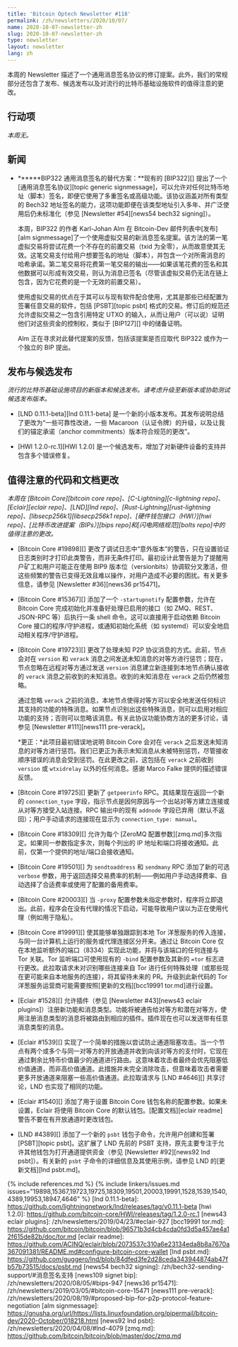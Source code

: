 ```yaml
---
title: 'Bitcoin Optech Newsletter #118'
permalink: /zh/newsletters/2020/10/07/
name: 2020-10-07-newsletter-zh
slug: 2020-10-07-newsletter-zh
type: newsletter
layout: newsletter
lang: zh
---
```

本周的 Newsletter 描述了一个通用消息签名协议的修订提案。此外，我们的常规部分还包含了发布、候选发布以及对流行的比特币基础设施软件的值得注意的更改。

## 行动项

*本周无。*

## 新闻

- **<!--alternative-to-bip322-generic-signmessage-->****BIP322 通用消息签名的替代方案：**现有的 [BIP322][] 提出了一个[通用消息签名协议][topic generic signmessage]，可以允许对任何比特币地址（脚本）签名，即便它使用了多重签名或高级功能。该协议涵盖对所有类型的 Bech32 地址签名的能力，这项功能即便在该类型地址引入多年、并广泛使用后仍未标准化（参见 [Newsletter #54][news54 bech32 signing]）。

  本周，BIP322 的作者 Karl-Johan Alm 在 Bitcoin-Dev 邮件列表中[发布][alm signmessage]了一个使用虚拟交易的新消息签名提案。该方法的第一笔虚拟交易将尝试花费一个不存在的前置交易（txid 为全零），从而故意使其无效。这笔交易支付给用户想要签名的地址（脚本），并包含一个对所需消息的哈希承诺。第二笔交易将花费第一笔交易的输出——如果该笔花费的签名和其他数据可以形成有效交易，则认为消息已签名（尽管该虚拟交易仍无法在链上包含，因为它花费的是一个无效的前置交易）。

  使用虚拟交易的优点在于其可以与现有软件配合使用，尤其是那些已经配置为签署任意交易的软件，包括 [PSBT][topic psbt] 格式的交易。修订后的规范还允许虚拟交易之一包含引用特定 UTXO 的输入，从而让用户（可以说）证明他们对这些资金的控制权，类似于 [BIP127][] 中的储备证明。

  Alm 正在寻求对此替代提案的反馈，包括该提案是否应取代 BIP322 或作为一个独立的 BIP 提出。

## 发布与候选发布

*流行的比特币基础设施项目的新版本和候选发布。请考虑升级至新版本或协助测试候选发布版本。*

- [LND 0.11.1-beta][lnd 0.11.1-beta] 是一个新的小版本发布。其发布说明总结了更改为“一些可靠性改进，一些 Macaroon（认证令牌）的升级，以及让我们的锚定承诺（anchor commitments）版本符合规范的更改”。

- [HWI 1.2.0-rc.1][HWI 1.2.0] 是一个候选发布，增加了对新硬件设备的支持并包含多个错误修复。

## 值得注意的代码和文档更改

*本周在 [Bitcoin Core][bitcoin core repo]、[C-Lightning][c-lightning repo]、[Eclair][eclair repo]、[LND][lnd repo]、[Rust-Lightning][rust-lightning repo]、[libsecp256k1][libsecp256k1 repo]、[硬件钱包接口（HWI）][hwi repo]、[比特币改进提案（BIPs）][bips repo]和[闪电网络规范][bolts repo]中的值得注意的更改。*

- [Bitcoin Core #19898][] 更改了调试日志中“意外版本”的警告，只在设置验证日志类别时才打印此类警告，而非无条件打印。最初设计此警告是为了提醒用户矿工和用户可能正在使用 BIP9 版本位（versionbits）协调软分叉激活，但这些频繁的警告已变得无效且难以操作，对用户造成不必要的困扰。有关更多信息，请参见 [Newsletter #36][news36 pr15471]。

- [Bitcoin Core #15367][] 添加了一个 `-startupnotify` 配置参数，允许在 Bitcoin Core 完成初始化并准备好处理已启用的接口（如 ZMQ、REST、JSON-RPC 等）后执行一条 shell 命令。这可以直接用于启动依赖 Bitcoin Core 接口的程序/守护进程，或通知初始化系统（如 systemd）可以安全地启动相关程序/守护进程。

- [Bitcoin Core #19723][] 更改了处理未知 P2P 协议消息的方式。此前，节点会对在 `version` 和 `verack` 消息之间发送未知消息的对等方进行惩罚；现在，节点忽略在远程对等方通过发送 `version` 消息建立新连接到本地节点确认接收的 `verack` 消息之前收到的未知消息。收到的未知消息在 `verack` 之后仍然被忽略。

  通过忽略 `verack` 之前的消息，本地节点使得对等方可以安全地发送任何标识其支持的功能的特殊消息。如果节点识别出这些特殊消息，则可以启用对相应功能的支持；否则可以忽略该消息。有关此协议功能协商方法的更多讨论，请参见 [Newsletter #111][news111 pre-verack]。

  *更正：*此项目最初错误地说明 Bitcoin Core 会对在 `verack` 之后发送未知消息的对等方进行惩罚。我们已更正为表示未知消息从未被特别惩罚，尽管接收顺序错误的消息会受到惩罚。在此更改之前，这包括在 `verack` 之前收到 `version` 或 `wtxidrelay` 以外的任何消息。感谢 Marco Falke 提供的描述错误反馈。

- [Bitcoin Core #19725][] 更新了 `getpeerinfo` RPC。其结果现在返回一个新的 `connection_type` 字段，指示节点是因何原因与一个出站对等方建立连接或从对等方接受入站连接。RPC 输出中的现有 `addnode` 字段已弃用（默认不返回）；用户手动请求的连接现在显示为 `connection_type: manual`。

- [Bitcoin Core #18309][] 允许为每个 [ZeroMQ 配置参数][zmq.md]多次指定。如果同一参数指定多次，则每个列出的 IP 地址和端口将接收通知。此前，仅第一个提供的地址/端口会接收通知。

- [Bitcoin Core #19501][] 为 `sendtoaddress` 和 `sendmany` RPC 添加了新的可选 `verbose` 参数，用于返回选择交易费率的机制——例如用户手动选择费率、自动选择了合适费率或使用了配置的备用费率。

- [Bitcoin Core #20003][] 当 `-proxy` 配置参数未指定参数时，程序将立即退出。此前，程序会在没有代理的情况下启动，可能导致用户误以为正在使用代理（例如用于隐私）。

- [Bitcoin Core #19991][] 使其能够单独跟踪到本地 Tor 洋葱服务的传入连接，与同一台计算机上运行的服务或代理连接区分开来。通过让 Bitcoin Core 仅在本地监听额外的端口（8334）实现此功能，并将与该端口的任何连接与 Tor 关联。Tor 监听端口可使用现有的 `-bind` 配置参数及其新的 `=tor` 标志进行更改。此拉取请求未对识别哪些连接来自 Tor 进行任何特殊处理（或那些现在更可能来自本地服务的连接），将其留待未来的 PR。升级到此新代码的 Tor 洋葱服务运营商可能需要按照[更新的文档][bcc19991 tor.md]进行设置。

- [Eclair #1528][] 允许插件（参见 [Newsletter #43][news43 eclair plugins]）注册新功能和消息类型。功能将被通告给对等方和潜在对等方，使用注册消息类型的消息将被路由到相应的插件。插件现在也可以发送带有任意消息类型的消息。

- [Eclair #1539][] 实现了一个简单的措施以尝试防止通道阻塞攻击。当一个节点有两个或多个与同一对等方的开放通道并收到向该对等方的支付时，它现在通过剩余比特币价值最少的通道进行路由。这意味着攻击者最终会优先阻塞低价值通道，而非高价值通道。此措施并未完全消除攻击，但意味着攻击者需要更多开放通道来阻塞一些高价值通道。此拉取请求与 [LND #4646][] 共享讨论，LND 也实现了相同的功能。

- [Eclair #1540][] 添加了用于设置 Bitcoin Core 钱包名称的配置参数。如果未设置，Eclair 将使用 Bitcoin Core 的默认钱包。[配置文档][eclair readme] 警告不要在有开放通道时更改钱包。

- [LND #4389][] 添加了一个新的 `psbt` 钱包子命令，允许用户创建和签署 [PSBT][topic psbt]。这扩展了 LND 先前的 PSBT 支持，原先主要专注于允许其他钱包为打开通道提供资金（参见 [Newsletter #92][news92 lnd psbt]）。有关新的 `psbt` 子命令的详细信息及其使用示例，请参见 LND 的[更新文档][lnd psbt.md]。

{% include references.md %}
{% include linkers/issues.md issues="19898,15367,19723,19725,18309,19501,20003,19991,1528,1539,1540,4389,19953,18947,4646" %}
[lnd 0.11.1-beta]: https://github.com/lightningnetwork/lnd/releases/tag/v0.11.1-beta
[hwi 1.2.0]: https://github.com/bitcoin-core/HWI/releases/tag/1.2.0-rc.1
[news43 eclair plugins]: /zh/newsletters/2019/04/23/#eclair-927
[bcc19991 tor.md]: https://github.com/bitcoin/bitcoin/blob/96571b3d4cb4cda0fd3d5a457ae4a12f615de82b/doc/tor.md
[eclair readme]: https://github.com/ACINQ/eclair/blob/2073537c310a6e23134eda8b8a7670a367091381/README.md#configure-bitcoin-core-wallet
[lnd psbt.md]: https://github.com/guggero/lnd/blob/84dfed3fe2d28ceda343944874ab47fb57b73515/docs/psbt.md
[news54 bech32 signing]: /zh/bech32-sending-support/#消息签名支持
[news109 signet bip]: /zh/newsletters/2020/08/05/#bips-947
[news36 pr15471]: /zh/newsletters/2019/03/05/#bitcoin-core-15471
[news111 pre-verack]: /zh/newsletters/2020/08/19/#proposed-bip-for-p2p-protocol-feature-negotiation
[alm signmessage]: https://gnusha.org/url/https://lists.linuxfoundation.org/pipermail/bitcoin-dev/2020-October/018218.html
[news92 lnd psbt]: /zh/newsletters/2020/04/08/#lnd-4079
[zmq.md]: https://github.com/bitcoin/bitcoin/blob/master/doc/zmq.md

